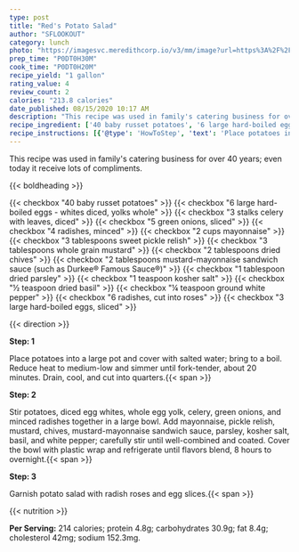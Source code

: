 ```yaml
---
type: post
title: "Red's Potato Salad"
author: "SFLOOKOUT"
category: lunch
photo: "https://imagesvc.meredithcorp.io/v3/mm/image?url=https%3A%2F%2Fimages.media-allrecipes.com%2Fuserphotos%2F2317035.jpg"
prep_time: "P0DT0H30M"
cook_time: "P0DT0H20M"
recipe_yield: "1 gallon"
rating_value: 4
review_count: 2
calories: "213.8 calories"
date_published: 08/15/2020 10:17 AM
description: "This recipe was used in family's catering business for over 40 years; even today it receive lots of compliments."
recipe_ingredient: ['40 baby russet potatoes', '6 large hard-boiled eggs - whites diced, yolks whole', '3 stalks celery with leaves, diced', '5 green onions, sliced', '4 radishes, minced', '2 cups mayonnaise', '3 tablespoons sweet pickle relish', '3 tablespoons whole grain mustard', '2 tablespoons dried chives', '2 tablespoons mustard-mayonnaise sandwich sauce (such as Durkee® Famous Sauce®)', '1 tablespoon dried parsley', '1 teaspoon kosher salt', '½ teaspoon dried basil', '¼ teaspoon ground white pepper', '6 radishes, cut into roses', '3 large hard-boiled eggs, sliced']
recipe_instructions: [{'@type': 'HowToStep', 'text': 'Place potatoes into a large pot and cover with salted water; bring to a boil. Reduce heat to medium-low and simmer until fork-tender, about 20 minutes. Drain, cool, and cut into quarters.\n'}, {'@type': 'HowToStep', 'text': 'Stir potatoes, diced egg whites, whole egg yolk, celery, green onions, and minced radishes together in a large bowl. Add mayonnaise, pickle relish, mustard, chives, mustard-mayonnaise sandwich sauce, parsley, kosher salt, basil, and white pepper; carefully stir until well-combined and coated. Cover the bowl with plastic wrap and refrigerate until flavors blend, 8 hours to overnight.\n'}, {'@type': 'HowToStep', 'text': 'Garnish potato salad with radish roses and egg slices.\n'}]
---
```


This recipe was used in family's catering business for over 40 years; even today it receive lots of compliments. 

{{< boldheading >}}

{{< checkbox "40  baby russet potatoes" >}}
{{< checkbox "6  large hard-boiled eggs - whites diced, yolks whole" >}}
{{< checkbox "3 stalks celery with leaves, diced" >}}
{{< checkbox "5  green onions, sliced" >}}
{{< checkbox "4  radishes, minced" >}}
{{< checkbox "2 cups mayonnaise" >}}
{{< checkbox "3 tablespoons sweet pickle relish" >}}
{{< checkbox "3 tablespoons whole grain mustard" >}}
{{< checkbox "2 tablespoons dried chives" >}}
{{< checkbox "2 tablespoons mustard-mayonnaise sandwich sauce (such as Durkee® Famous Sauce®)" >}}
{{< checkbox "1 tablespoon dried parsley" >}}
{{< checkbox "1 teaspoon kosher salt" >}}
{{< checkbox "½ teaspoon dried basil" >}}
{{< checkbox "¼ teaspoon ground white pepper" >}}
{{< checkbox "6  radishes, cut into roses" >}}
{{< checkbox "3  large hard-boiled eggs, sliced" >}}


{{< direction >}}

**Step: 1**

Place potatoes into a large pot and cover with salted water; bring to a boil. Reduce heat to medium-low and simmer until fork-tender, about 20 minutes. Drain, cool, and cut into quarters.{{< span >}}

**Step: 2**

Stir potatoes, diced egg whites, whole egg yolk, celery, green onions, and minced radishes together in a large bowl. Add mayonnaise, pickle relish, mustard, chives, mustard-mayonnaise sandwich sauce, parsley, kosher salt, basil, and white pepper; carefully stir until well-combined and coated. Cover the bowl with plastic wrap and refrigerate until flavors blend, 8 hours to overnight.{{< span >}}

**Step: 3**

Garnish potato salad with radish roses and egg slices.{{< span >}}

{{< nutrition >}}

**Per Serving:** 214 calories; protein 4.8g; carbohydrates 30.9g; fat 8.4g; cholesterol 42mg; sodium 152.3mg.